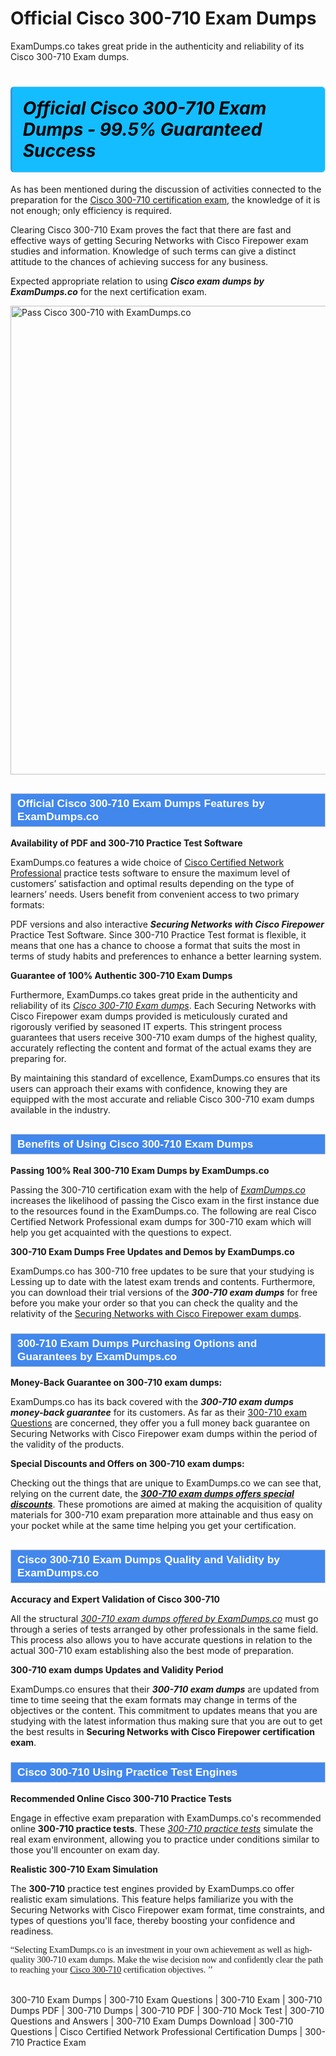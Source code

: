 # Official Cisco 300-710 Exam Dumps
ExamDumps.co takes great pride in the authenticity and reliability of its Cisco 300-710 Exam dumps.
    	             <h1><strong><span style="display: block; color: #000000; background: #14BDFF; border: 0.5px solid #AED6F1; border-left: 3px solid #3498DB; padding: .6em; border-radius: 6px;">             <em>Official Cisco 300-710 Exam Dumps - 99.5% Guaranteed Success</em>             </span></strong></h1>            <p>As has been mentioned during the discussion of activities connected to the preparation for the <u>Cisco 300-710 certification exam</u>, the knowledge of it is not enough; only efficiency is required. </p>            <p>Clearing Cisco 300-710 Exam proves the fact that there are fast and effective ways of getting Securing Networks with Cisco Firepower exam studies and information. Knowledge of such terms can give a distinct attitude to the chances of achieving success for any business.</p>            <p>Expected appropriate relation to using <strong><i>Cisco exam dumps by ExamDumps.co</i></strong> for the next certification exam.</p>            <p><a href="https://www.examdumps.co/"><img src="https://www.examdumps.co//images/banners/big-sale-20-percent-discount-offer-examdumps.jpg" class="postImage" alt="Pass Cisco 300-710 with ExamDumps.co" width="750"></a></p>                        <h2 style="background: #4287ec; border: 1px solid #cccccc; padding: 5px 10px;">                <span style="color: #ffffff;">                    <span style="font-size: 11pt;">                        <span style="line-height: normal;">                            <span style="font-family: Calibri,sans-serif;">                                <strong>                                    <span style="font-size: 13.0pt;">Official Cisco 300-710 Exam Dumps Features by ExamDumps.co</span>                                </strong>                            </span>                        </span>                    </span>                </span>            </h2>            <p><strong>Availability of PDF and 300-710 Practice Test Software </strong></p>            <p>ExamDumps.co features a wide choice of <u>Cisco Certified Network Professional</u> practice tests software to ensure the maximum level of customers’ satisfaction and optimal results depending on the type of learners’ needs. Users benefit from convenient access to two primary formats:</p>            <p>PDF versions and also interactive <strong><i>Securing Networks with Cisco Firepower </i></strong> Practice Test Software. Since 300-710 Practice Test format is flexible, it means that one has a chance to choose a format that suits the most in terms of study habits and preferences to enhance a better learning system.</p>            <p><strong>Guarantee of 100% Authentic 300-710 Exam Dumps </strong></p>            <p>Furthermore, ExamDumps.co takes great pride in the authenticity and reliability of its <u><i><a href="https://www.examdumps.co/300-710-exam-dumps.html">Cisco 300-710 Exam dumps</a></i></u>. Each Securing Networks with Cisco Firepower exam dumps provided is meticulously curated and rigorously verified by seasoned IT experts. This stringent process guarantees that users receive 300-710 exam dumps of the highest quality, accurately reflecting the content and format of the actual exams they are preparing for. </p>            <p>By maintaining this standard of excellence, ExamDumps.co ensures that its users can approach their exams with confidence, knowing they are equipped with the most accurate and reliable Cisco 300-710 exam dumps available in the industry.</p>                        <h2 style="background: #4287ec; border: 1px solid #cccccc; padding: 5px 10px;">                <span style="color: #ffffff;"><span style="font-size: 11pt;">                    <span style="line-height: normal;">                        <span style="font-family: Calibri,sans-serif;">                            <strong>                                <span style="font-size: 13.0pt;">Benefits of Using Cisco 300-710 Exam Dumps</span>                            </strong>                        </span>                    </span></span>                </span>            </h2>                        <p><strong>Passing 100% Real 300-710 Exam Dumps by ExamDumps.co</strong></p>            <p>Passing the 300-710 certification exam with the help of <u><i>ExamDumps.co</i></u> increases the likelihood of passing the Cisco exam in the first instance due to the resources found in the ExamDumps.co. The following are real Cisco Certified Network Professional exam dumps for 300-710 exam which will help you get acquainted with the questions to expect.</p>            <p><strong>300-710 Exam Dumps Free Updates and Demos by ExamDumps.co</strong></p>            <p>ExamDumps.co has 300-710 free updates to be sure that your studying is Lessing up to date with the latest exam trends and contents. Furthermore, you can download their trial versions of the <strong><i>300-710 exam dumps</i></strong> for free before you make your order so that you can check the quality and the relativity of the <u>Securing Networks with Cisco Firepower exam dumps</u>.</p>                       <h3 style="background: #4287ec; border: 1px solid #cccccc; padding: 5px 10px;">                <span style="color: #ffffff;">                    <span style="font-size: 11pt;">                        <span style="line-height: normal;">                            <span style="font-family: Calibri,sans-serif;">                                <strong>                                    <span style="font-size: 13.0pt;">300-710 Exam Dumps Purchasing Options and Guarantees by ExamDumps.co</span>                                </strong>                            </span>                        </span>                    </span>                </span>            </h3>            <p><strong>Money-Back Guarantee on 300-710 exam dumps: </strong></p>            <p>ExamDumps.co has its back covered with the <strong><i>300-710 exam dumps money-back guarantee</i></strong> for its customers. As far as their <a href="https://www.getbraindumps.com/">300-710 exam Questions</a> are concerned, they offer you a full money back guarantee on Securing Networks with Cisco Firepower exam dumps within the period of the validity of the products.</p>            <p><strong>Special Discounts and Offers on 300-710 exam dumps: </strong></p>            <p>Checking out the things that are unique to ExamDumps.co we can see that, relying on the current date, the <strong><u><i>300-710 exam dumps offers special discounts</i></u></strong>. These promotions are aimed at making the acquisition of quality materials for 300-710 exam preparation more attainable and thus easy on your pocket while at the same time helping you get your certification.</p>                        <h2 style="background: #4287ec; border: 1px solid #cccccc; padding: 5px 10px;">                <span style="color: #ffffff;">                    <span style="font-size: 11pt;">                        <span style="line-height: normal;">                            <span style="font-family: Calibri,sans-serif;">                                <strong>                                    <span style="font-size: 13.0pt;">Cisco 300-710 Exam Dumps Quality and Validity by ExamDumps.co</span>                                </strong>                            </span>                        </span>                    </span>                </span>            </h2>            <p><strong>Accuracy and Expert Validation of Cisco 300-710</strong></p>            <p>All the structural <u><i>300-710 exam dumps offered by ExamDumps.co</i></u> must go through a series of tests arranged by other professionals in the same field. This process also allows you to have accurate questions in relation to the actual 300-710 exam establishing also the best mode of preparation.</p>            <p><strong>300-710 exam dumps Updates and Validity Period</strong></p>            <p>ExamDumps.co ensures that their <strong><i>300-710 exam dumps</i></strong> are updated from time to time seeing that the exam formats may change in terms of the objectives or the content. This commitment to updates means that you are studying with the latest information thus making sure that you are out to get the best results in <strong>Securing Networks with Cisco Firepower certification exam</strong>.</p>                        <h3 style="background: #4287ec; border: 1px solid #cccccc; padding: 5px 10px;">                <span style="color: #ffffff;">                    <span style="font-size: 11pt;">                        <span style="line-height: normal;">                            <span style="font-family: Calibri,sans-serif;">                                <strong>                                    <span style="font-size: 13.0pt;">Cisco 300-710  Using Practice Test Engines</span>                                </strong>                            </span>                        </span>                    </span>                </span>            </h3>            <p><strong>Recommended Online Cisco 300-710 Practice Tests</strong></p>            <p>Engage in effective exam preparation with ExamDumps.co's recommended online <strong>300-710 practice tests</strong>. These <u><i>300-710 practice tests</i></u> simulate the real exam environment, allowing you to practice under conditions similar to those you'll encounter on exam day.</p>            <p><strong>Realistic 300-710 Exam Simulation </strong></p>            <p>The <strong>300-710</strong> practice test engines provided by ExamDumps.co offer realistic exam simulations. This feature helps familiarize you with the Securing Networks with Cisco Firepower exam format, time constraints, and types of questions you'll face, thereby boosting your confidence and readiness.</p>                        <p style="font-family: cursive;">“Selecting ExamDumps.co is an investment in your own achievement as well as high-quality 300-710 exam dumps. Make the wise decision now and confidently clear the path to reaching your <a href="https://www.examdumps.co/cisco-exam-dumps.html">Cisco 300-710</a> certification objectives. ’’</p>  
                  300-710 Exam Dumps | 300-710 Exam Questions | 300-710 Exam | 300-710 Dumps PDF | 300-710 Dumps | 300-710 PDF | 300-710 Mock Test | 300-710 Questions and Answers | 300-710 Exam Dumps Download | 300-710 Questions | Cisco Certified Network Professional Certification Dumps | 300-710 Practice Exam

